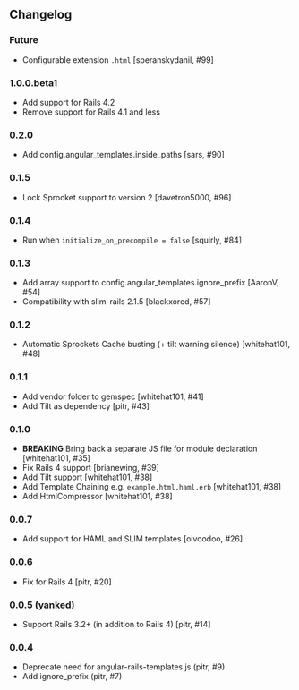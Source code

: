## Changelog

### Future

- Configurable extension `.html` [speranskydanil, #99]

### 1.0.0.beta1

- Add support for Rails 4.2
- Remove support for Rails 4.1 and less

### 0.2.0

- Add config.angular_templates.inside_paths [sars, #90]

### 0.1.5

- Lock Sprocket support to version 2 [davetron5000, #96]

### 0.1.4

- Run when `initialize_on_precompile = false` [squirly, #84]

### 0.1.3

- Add array support to config.angular_templates.ignore_prefix [AaronV, #54]
- Compatibility with slim-rails 2.1.5 [blackxored, #57]

### 0.1.2

- Automatic Sprockets Cache busting (+ tilt warning silence) [whitehat101, #48]

### 0.1.1

- Add vendor folder to gemspec [whitehat101, #41]
- Add Tilt as dependency [pitr, #43]

### 0.1.0

- **BREAKING** Bring back a separate JS file for module declaration [whitehat101, #35]
- Fix Rails 4 support [brianewing, #39]
- Add Tilt support [whitehat101, #38]
- Add Template Chaining e.g. `example.html.haml.erb` [whitehat101, #38]
- Add HtmlCompressor [whitehat101, #38]

### 0.0.7

- Add support for HAML and SLIM templates [oivoodoo, #26]

### 0.0.6

- Fix for Rails 4 [pitr, #20]

### 0.0.5 (yanked)

- Support Rails 3.2+ (in addition to Rails 4) [pitr, #14]

### 0.0.4

- Deprecate need for angular-rails-templates.js (pitr, #9)
- Add ignore_prefix (pitr, #7)
